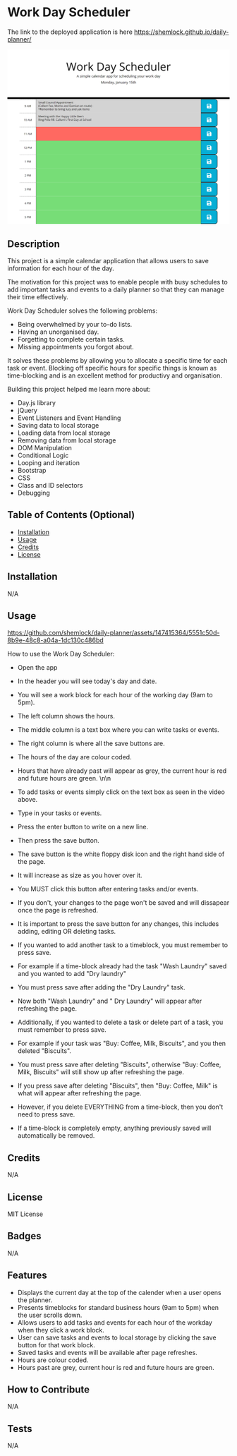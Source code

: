# Work Day Scheduler

The link to the deployed application is here https://shemlock.github.io/daily-planner/

![daily planner](assets/images/planner.png)

## Description

This project is a simple calendar application that allows users to save information for each hour of the day.

The motivation for this project was to enable people with busy schedules to add important tasks and events to a daily planner so that they can manage their time effectively.

Work Day Scheduler solves the following problems: 
* Being overwhelmed by your to-do lists.
* Having an unorganised day.
* Forgetting to complete certain tasks.
* Missing appointments you forgot about.

It solves these problems by allowing you to allocate a specific time for each task or event. Blocking off specific hours for specific things is known as time-blocking and is an excellent method for productivy and organisation. 

Building this project helped me learn more about:
* Day.js library
* jQuery
* Event Listeners and Event Handling
* Saving data to local storage
* Loading data from local storage
* Removing data from local storage
* DOM Manipulation
* Conditional Logic
* Looping and iteration
* Bootstrap 
* CSS
* Class and ID selectors
* Debugging

## Table of Contents (Optional)

- [Installation](#installation)
- [Usage](#usage)
- [Credits](#credits)
- [License](#license)

## Installation
N/A

## Usage

https://github.com/shemlock/daily-planner/assets/147415364/5551c50d-8b9e-48c8-a04a-1dc130c486bd

How to use the Work Day Scheduler: 
* Open the app
* In the header you will see today's day and date.
* You will see a work block for each hour of the working day (9am to 5pm).
* The left column shows the hours.
* The middle column is a text box where you can write tasks or events.
* The right column is where all the save buttons are. 
* The hours of the day are colour coded.
* Hours that have already past will appear as grey, the current hour is red and future hours are green.
\n\n
* To add tasks or events simply click on the text box as seen in the video above.
* Type in your tasks or events.
* Press the enter button to write on a new line. 
* Then press the save button.
* The save button is the white floppy disk icon and the right hand side of the page.
* It will increase as size as you hover over it.
* You MUST click this button after entering tasks and/or events.
* If you don't, your changes to the page won't be saved and will dissapear once the page is refreshed.

* It is important to press the save button for any changes, this includes adding, editing OR deleting tasks.

* If you wanted to add another task to a timeblock, you must remember to press save.
* For example if a time-block already had the task "Wash Laundry" saved and you wanted to add "Dry laundry"
* You must press save after adding the "Dry Laundry" task.
* Now both "Wash Laundry" and " Dry Laundry" will appear after refreshing the page.

* Additionally, if you wanted to delete a task or delete part of a task, you must remember to press save. 
* For example if your task was "Buy: Coffee, Milk, Biscuits", and you then deleted "Biscuits".
* You must press save after deleting "Biscuits", otherwise "Buy: Coffee, Milk, Biscuits" will still show up after refreshing the page.
* If you press save after deleting "Biscuits", then "Buy: Coffee, Milk" is what will appear after refreshing the page.
  
* However, if you delete EVERYTHING from a time-block, then you don't need to press save.
* If a time-block is completely empty, anything previously saved will automatically be removed. 

## Credits
N/A

## License
MIT License

## Badges
N/A

## Features

 * Displays the current day at the top of the calender when a user opens the planner.
 * Presents timeblocks for standard business hours (9am to 5pm) when the user scrolls down.
 * Allows users to add tasks and events for each hour of the workday when they click a work block. 
 * User can save tasks and events to local storage by clicking the save button for that work block.
 * Saved tasks and events will be available after page refreshes.
 * Hours are colour coded.
 * Hours past are grey, current hour is red and future hours are green.

## How to Contribute
N/A

## Tests
N/A 
